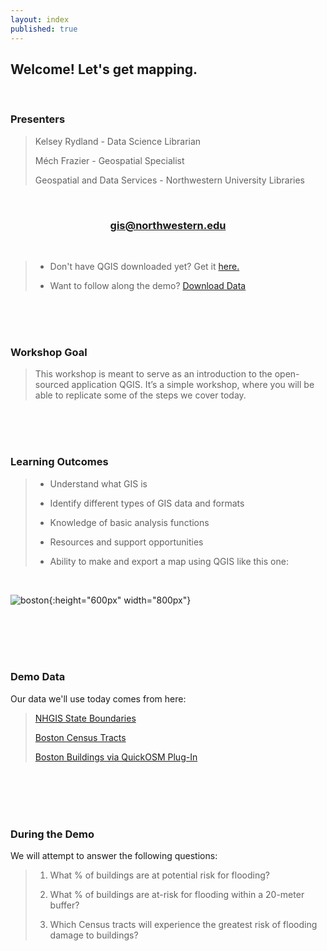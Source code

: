 ```yaml
---
layout: index
published: true
---
```


## **Welcome! Let's get mapping.** 

<br>

### **Presenters**
> Kelsey Rydland - Data Science Librarian
> 
> Méch Frazier - Geospatial Specialist
> 
> Geospatial and Data Services - Northwestern University Libraries

<br>
    
<center>
  <h3 style="color:purple;"><a href="mailto:gis@northwestern.edu?subject=GIS support"> gis@northwestern.edu </a></h3>
</center>

<br>
    
> * Don't have QGIS downloaded yet? Get it [here.](https://www.qgis.org/en/site/forusers/download.html)
> 
> * Want to follow along the demo? [Download Data](/qgis/gis-data/qgis.zip)

<br>
  <br>
    <br>

### **Workshop Goal**
> This workshop is meant to serve as an introduction to the open-sourced application QGIS. It’s a simple workshop, where you will be able to replicate some of the steps we cover today.

<br>
  <br>
    <br>

### **Learning Outcomes** 
> * Understand what GIS is
> 
> * Identify different types of GIS data and formats
> 
> * Knowledge of basic analysis functions
> 
> * Resources and support opportunities 
> 
> * Ability to make and export a map using QGIS like this one:

<br>

![boston](/qgis/img/Boston.png){:height="600px" width="800px"}

<br>
  <br>
    <br>
      <br>
      
### **Demo Data**
Our data we'll use today comes from here:
> [NHGIS State Boundaries](https://data2.nhgis.org/main)
> 
> [Boston Census Tracts](https://data.boston.gov/group/geospatial)
> 
> [Boston Buildings via QuickOSM Plug-In](https://wiki.openstreetmap.org/wiki/Map_features)

<br>
  <br>
    <br>
      <br>
      
### **During the Demo**
We will attempt to answer the following questions:
> 1. What % of buildings are at potential risk for flooding? 
> 
> 2. What % of buildings are at-risk for flooding within a 20-meter buffer? 
> 
> 3. Which Census tracts will experience the greatest risk of flooding damage to 	buildings?

